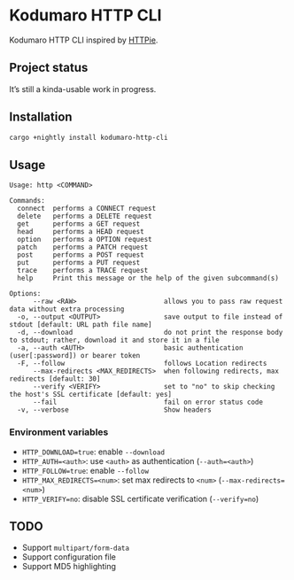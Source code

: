 # Kodumaro HTTP CLI

Kodumaro HTTP CLI inspired by [HTTPie][].


## Project status

It’s still a kinda-usable work in progress.


## Installation

```sh
cargo +nightly install kodumaro-http-cli
```


## Usage

```
Usage: http <COMMAND>

Commands:
  connect  performs a CONNECT request
  delete   performs a DELETE request
  get      performs a GET request
  head     performs a HEAD request
  option   performs a OPTION request
  patch    performs a PATCH request
  post     performs a POST request
  put      performs a PUT request
  trace    performs a TRACE request
  help     Print this message or the help of the given subcommand(s)

Options:
      --raw <RAW>                      allows you to pass raw request data without extra processing
  -o, --output <OUTPUT>                save output to file instead of stdout [default: URL path file name]
  -d, --download                       do not print the response body to stdout; rather, download it and store it in a file
  -a, --auth <AUTH>                    basic authentication (user[:password]) or bearer token
  -F, --follow                         follows Location redirects
      --max-redirects <MAX_REDIRECTS>  when following redirects, max redirects [default: 30]
      --verify <VERIFY>                set to "no" to skip checking the host's SSL certificate [default: yes]
      --fail                           fail on error status code
  -v, --verbose                        Show headers
```

### Environment variables

- `HTTP_DOWNLOAD=true`: enable `--download`
- `HTTP_AUTH=<auth>`: use `<auth>` as authentication (`--auth=<auth>`)
- `HTTP_FOLLOW=true`: enable `--follow`
- `HTTP_MAX_REDIRECTS=<num>`: set max redirects to `<num>` (`--max-redirects=<num>`)
- `HTTP_VERIFY=no`: disable SSL certificate verification (`--verify=no`)


## TODO

- Support `multipart/form-data`
- Support configuration file
- Support MD5 highlighting


[HTTPie]:  https://httpie.io/
